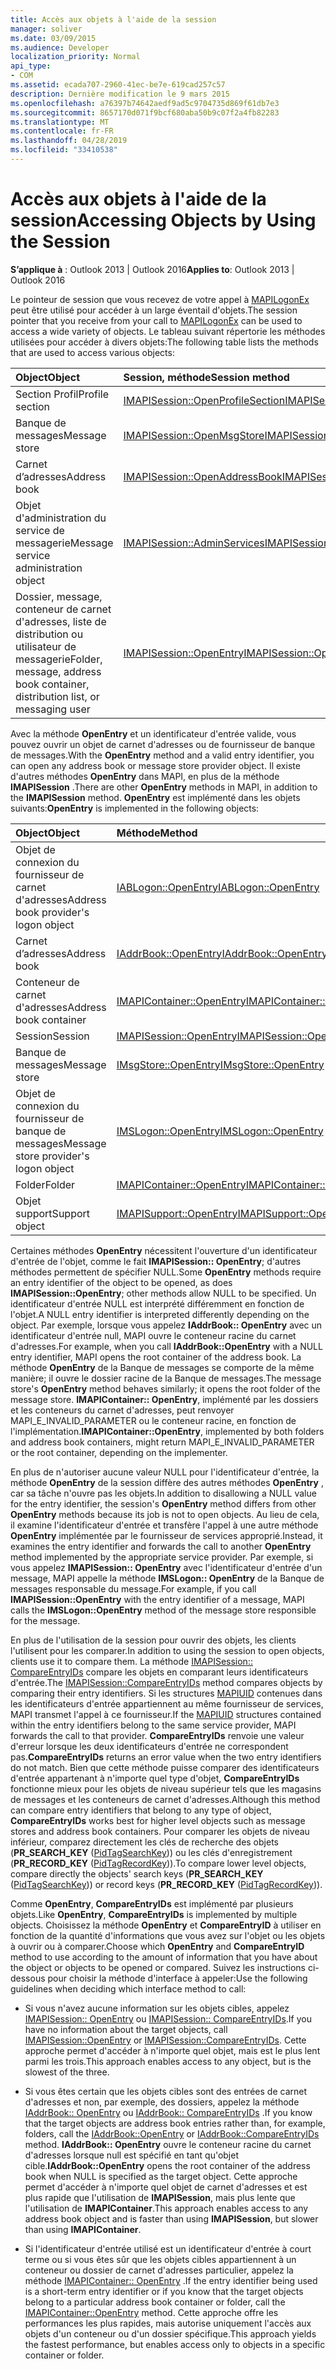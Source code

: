 ```yaml
---
title: Accès aux objets à l'aide de la session
manager: soliver
ms.date: 03/09/2015
ms.audience: Developer
localization_priority: Normal
api_type:
- COM
ms.assetid: ecada707-2960-41ec-be7e-619cad257c57
description: Dernière modification le 9 mars 2015
ms.openlocfilehash: a76397b74642aedf9ad5c9704735d869f61db7e3
ms.sourcegitcommit: 8657170d071f9bcf680aba50b9c07f2a4fb82283
ms.translationtype: MT
ms.contentlocale: fr-FR
ms.lasthandoff: 04/28/2019
ms.locfileid: "33410538"
---
```

# <a name="accessing-objects-by-using-the-session"></a><span data-ttu-id="9d482-103">Accès aux objets à l'aide de la session</span><span class="sxs-lookup"><span data-stu-id="9d482-103">Accessing Objects by Using the Session</span></span>

  
  
<span data-ttu-id="9d482-104">**S’applique à** : Outlook 2013 | Outlook 2016</span><span class="sxs-lookup"><span data-stu-id="9d482-104">**Applies to**: Outlook 2013 | Outlook 2016</span></span> 
  
<span data-ttu-id="9d482-105">Le pointeur de session que vous recevez de votre appel à [MAPILogonEx](mapilogonex.md) peut être utilisé pour accéder à un large éventail d'objets.</span><span class="sxs-lookup"><span data-stu-id="9d482-105">The session pointer that you receive from your call to [MAPILogonEx](mapilogonex.md) can be used to access a wide variety of objects.</span></span> <span data-ttu-id="9d482-106">Le tableau suivant répertorie les méthodes utilisées pour accéder à divers objets:</span><span class="sxs-lookup"><span data-stu-id="9d482-106">The following table lists the methods that are used to access various objects:</span></span> 
  
|<span data-ttu-id="9d482-107">**Object**</span><span class="sxs-lookup"><span data-stu-id="9d482-107">**Object**</span></span>|<span data-ttu-id="9d482-108">**Session, méthode**</span><span class="sxs-lookup"><span data-stu-id="9d482-108">**Session method**</span></span>|
|:-----|:-----|
|<span data-ttu-id="9d482-109">Section Profil</span><span class="sxs-lookup"><span data-stu-id="9d482-109">Profile section</span></span>  <br/> |[<span data-ttu-id="9d482-110">IMAPISession::OpenProfileSection</span><span class="sxs-lookup"><span data-stu-id="9d482-110">IMAPISession::OpenProfileSection</span></span>](imapisession-openprofilesection.md) <br/> |
|<span data-ttu-id="9d482-111">Banque de messages</span><span class="sxs-lookup"><span data-stu-id="9d482-111">Message store</span></span>  <br/> |[<span data-ttu-id="9d482-112">IMAPISession::OpenMsgStore</span><span class="sxs-lookup"><span data-stu-id="9d482-112">IMAPISession::OpenMsgStore</span></span>](imapisession-openmsgstore.md) <br/> |
|<span data-ttu-id="9d482-113">Carnet d’adresses</span><span class="sxs-lookup"><span data-stu-id="9d482-113">Address book</span></span>  <br/> |[<span data-ttu-id="9d482-114">IMAPISession::OpenAddressBook</span><span class="sxs-lookup"><span data-stu-id="9d482-114">IMAPISession::OpenAddressBook</span></span>](imapisession-openaddressbook.md) <br/> |
|<span data-ttu-id="9d482-115">Objet d'administration du service de messagerie</span><span class="sxs-lookup"><span data-stu-id="9d482-115">Message service administration object</span></span>  <br/> |[<span data-ttu-id="9d482-116">IMAPISession::AdminServices</span><span class="sxs-lookup"><span data-stu-id="9d482-116">IMAPISession::AdminServices</span></span>](imapisession-adminservices.md) <br/> |
|<span data-ttu-id="9d482-117">Dossier, message, conteneur de carnet d'adresses, liste de distribution ou utilisateur de messagerie</span><span class="sxs-lookup"><span data-stu-id="9d482-117">Folder, message, address book container, distribution list, or messaging user</span></span>  <br/> |[<span data-ttu-id="9d482-118">IMAPISession::OpenEntry</span><span class="sxs-lookup"><span data-stu-id="9d482-118">IMAPISession::OpenEntry</span></span>](imapisession-openentry.md) <br/> |
   
<span data-ttu-id="9d482-119">Avec la méthode **OpenEntry** et un identificateur d'entrée valide, vous pouvez ouvrir un objet de carnet d'adresses ou de fournisseur de banque de messages.</span><span class="sxs-lookup"><span data-stu-id="9d482-119">With the **OpenEntry** method and a valid entry identifier, you can open any address book or message store provider object.</span></span> <span data-ttu-id="9d482-120">Il existe d'autres méthodes **OpenEntry** dans MAPI, en plus de la méthode **IMAPISession** .</span><span class="sxs-lookup"><span data-stu-id="9d482-120">There are other **OpenEntry** methods in MAPI, in addition to the **IMAPISession** method.</span></span> <span data-ttu-id="9d482-121">**OpenEntry** est implémenté dans les objets suivants:</span><span class="sxs-lookup"><span data-stu-id="9d482-121">**OpenEntry** is implemented in the following objects:</span></span> 
  
|<span data-ttu-id="9d482-122">**Object**</span><span class="sxs-lookup"><span data-stu-id="9d482-122">**Object**</span></span>|<span data-ttu-id="9d482-123">**Méthode**</span><span class="sxs-lookup"><span data-stu-id="9d482-123">**Method**</span></span>|
|:-----|:-----|
|<span data-ttu-id="9d482-124">Objet de connexion du fournisseur de carnet d'adresses</span><span class="sxs-lookup"><span data-stu-id="9d482-124">Address book provider's logon object</span></span>  <br/> |[<span data-ttu-id="9d482-125">IABLogon::OpenEntry</span><span class="sxs-lookup"><span data-stu-id="9d482-125">IABLogon::OpenEntry</span></span>](iablogon-openentry.md) <br/> |
|<span data-ttu-id="9d482-126">Carnet d’adresses</span><span class="sxs-lookup"><span data-stu-id="9d482-126">Address book</span></span>  <br/> |[<span data-ttu-id="9d482-127">IAddrBook::OpenEntry</span><span class="sxs-lookup"><span data-stu-id="9d482-127">IAddrBook::OpenEntry</span></span>](iaddrbook-openentry.md) <br/> |
|<span data-ttu-id="9d482-128">Conteneur de carnet d'adresses</span><span class="sxs-lookup"><span data-stu-id="9d482-128">Address book container</span></span>  <br/> |[<span data-ttu-id="9d482-129">IMAPIContainer::OpenEntry</span><span class="sxs-lookup"><span data-stu-id="9d482-129">IMAPIContainer::OpenEntry</span></span>](imapicontainer-openentry.md) <br/> |
|<span data-ttu-id="9d482-130">Session</span><span class="sxs-lookup"><span data-stu-id="9d482-130">Session</span></span>  <br/> |[<span data-ttu-id="9d482-131">IMAPISession::OpenEntry</span><span class="sxs-lookup"><span data-stu-id="9d482-131">IMAPISession::OpenEntry</span></span>](imapisession-openentry.md) <br/> |
|<span data-ttu-id="9d482-132">Banque de messages</span><span class="sxs-lookup"><span data-stu-id="9d482-132">Message store</span></span>  <br/> |[<span data-ttu-id="9d482-133">IMsgStore::OpenEntry</span><span class="sxs-lookup"><span data-stu-id="9d482-133">IMsgStore::OpenEntry</span></span>](imsgstore-openentry.md) <br/> |
|<span data-ttu-id="9d482-134">Objet de connexion du fournisseur de banque de messages</span><span class="sxs-lookup"><span data-stu-id="9d482-134">Message store provider's logon object</span></span>  <br/> |[<span data-ttu-id="9d482-135">IMSLogon::OpenEntry</span><span class="sxs-lookup"><span data-stu-id="9d482-135">IMSLogon::OpenEntry</span></span>](imslogon-openentry.md) <br/> |
|<span data-ttu-id="9d482-136">Folder</span><span class="sxs-lookup"><span data-stu-id="9d482-136">Folder</span></span>  <br/> |[<span data-ttu-id="9d482-137">IMAPIContainer::OpenEntry</span><span class="sxs-lookup"><span data-stu-id="9d482-137">IMAPIContainer::OpenEntry</span></span>](imapicontainer-openentry.md) <br/> |
|<span data-ttu-id="9d482-138">Objet support</span><span class="sxs-lookup"><span data-stu-id="9d482-138">Support object</span></span>  <br/> |[<span data-ttu-id="9d482-139">IMAPISupport::OpenEntry</span><span class="sxs-lookup"><span data-stu-id="9d482-139">IMAPISupport::OpenEntry</span></span>](imapisupport-openentry.md) <br/> |
   
<span data-ttu-id="9d482-140">Certaines méthodes **OpenEntry** nécessitent l'ouverture d'un identificateur d'entrée de l'objet, comme le fait **IMAPISession:: OpenEntry**; d'autres méthodes permettent de spécifier NULL.</span><span class="sxs-lookup"><span data-stu-id="9d482-140">Some **OpenEntry** methods require an entry identifier of the object to be opened, as does **IMAPISession::OpenEntry**; other methods allow NULL to be specified.</span></span> <span data-ttu-id="9d482-141">Un identificateur d'entrée NULL est interprété différemment en fonction de l'objet.</span><span class="sxs-lookup"><span data-stu-id="9d482-141">A NULL entry identifier is interpreted differently depending on the object.</span></span> <span data-ttu-id="9d482-142">Par exemple, lorsque vous appelez **IAddrBook:: OpenEntry** avec un identificateur d'entrée null, MAPI ouvre le conteneur racine du carnet d'adresses.</span><span class="sxs-lookup"><span data-stu-id="9d482-142">For example, when you call **IAddrBook::OpenEntry** with a NULL entry identifier, MAPI opens the root container of the address book.</span></span> <span data-ttu-id="9d482-143">La méthode **OpenEntry** de la Banque de messages se comporte de la même manière; il ouvre le dossier racine de la Banque de messages.</span><span class="sxs-lookup"><span data-stu-id="9d482-143">The message store's **OpenEntry** method behaves similarly; it opens the root folder of the message store.</span></span> <span data-ttu-id="9d482-144">**IMAPIContainer:: OpenEntry**, implémenté par les dossiers et les conteneurs du carnet d'adresses, peut renvoyer MAPI_E_INVALID_PARAMETER ou le conteneur racine, en fonction de l'implémentation.</span><span class="sxs-lookup"><span data-stu-id="9d482-144">**IMAPIContainer::OpenEntry**, implemented by both folders and address book containers, might return MAPI_E_INVALID_PARAMETER or the root container, depending on the implementer.</span></span> 
  
<span data-ttu-id="9d482-145">En plus de n'autoriser aucune valeur NULL pour l'identificateur d'entrée, la méthode **OpenEntry** de la session diffère des autres méthodes **OpenEntry** , car sa tâche n'ouvre pas les objets.</span><span class="sxs-lookup"><span data-stu-id="9d482-145">In addition to disallowing a NULL value for the entry identifier, the session's **OpenEntry** method differs from other **OpenEntry** methods because its job is not to open objects.</span></span> <span data-ttu-id="9d482-146">Au lieu de cela, il examine l'identificateur d'entrée et transfère l'appel à une autre méthode **OpenEntry** implémentée par le fournisseur de services approprié.</span><span class="sxs-lookup"><span data-stu-id="9d482-146">Instead, it examines the entry identifier and forwards the call to another **OpenEntry** method implemented by the appropriate service provider.</span></span> <span data-ttu-id="9d482-147">Par exemple, si vous appelez **IMAPISession:: OpenEntry** avec l'identificateur d'entrée d'un message, MAPI appelle la méthode **IMSLogon:: OpenEntry** de la Banque de messages responsable du message.</span><span class="sxs-lookup"><span data-stu-id="9d482-147">For example, if you call **IMAPISession::OpenEntry** with the entry identifier of a message, MAPI calls the **IMSLogon::OpenEntry** method of the message store responsible for the message.</span></span> 
  
<span data-ttu-id="9d482-148">En plus de l'utilisation de la session pour ouvrir des objets, les clients l'utilisent pour les comparer.</span><span class="sxs-lookup"><span data-stu-id="9d482-148">In addition to using the session to open objects, clients use it to compare them.</span></span> <span data-ttu-id="9d482-149">La méthode [IMAPISession:: CompareEntryIDs](imapisession-compareentryids.md) compare les objets en comparant leurs identificateurs d'entrée.</span><span class="sxs-lookup"><span data-stu-id="9d482-149">The [IMAPISession::CompareEntryIDs](imapisession-compareentryids.md) method compares objects by comparing their entry identifiers.</span></span> <span data-ttu-id="9d482-150">Si les structures [MAPIUID](mapiuid.md) contenues dans les identificateurs d'entrée appartiennent au même fournisseur de services, MAPI transmet l'appel à ce fournisseur.</span><span class="sxs-lookup"><span data-stu-id="9d482-150">If the [MAPIUID](mapiuid.md) structures contained within the entry identifiers belong to the same service provider, MAPI forwards the call to that provider.</span></span> <span data-ttu-id="9d482-151">**CompareEntryIDs** renvoie une valeur d'erreur lorsque les deux identificateurs d'entrée ne correspondent pas.</span><span class="sxs-lookup"><span data-stu-id="9d482-151">**CompareEntryIDs** returns an error value when the two entry identifiers do not match.</span></span> <span data-ttu-id="9d482-152">Bien que cette méthode puisse comparer des identificateurs d'entrée appartenant à n'importe quel type d'objet, **CompareEntryIDs** fonctionne mieux pour les objets de niveau supérieur tels que les magasins de messages et les conteneurs de carnet d'adresses.</span><span class="sxs-lookup"><span data-stu-id="9d482-152">Although this method can compare entry identifiers that belong to any type of object, **CompareEntryIDs** works best for higher level objects such as message stores and address book containers.</span></span> <span data-ttu-id="9d482-153">Pour comparer les objets de niveau inférieur, comparez directement les clés de recherche des objets (**PR_SEARCH_KEY** ([PidTagSearchKey](pidtagsearchkey-canonical-property.md))) ou les clés d'enregistrement (**PR_RECORD_KEY** ([PidTagRecordKey](pidtagrecordkey-canonical-property.md))).</span><span class="sxs-lookup"><span data-stu-id="9d482-153">To compare lower level objects, compare directly the objects' search keys (**PR_SEARCH_KEY** ([PidTagSearchKey](pidtagsearchkey-canonical-property.md))) or record keys (**PR_RECORD_KEY** ([PidTagRecordKey](pidtagrecordkey-canonical-property.md))).</span></span> 
  
<span data-ttu-id="9d482-154">Comme **OpenEntry**, **CompareEntryIDs** est implémenté par plusieurs objets.</span><span class="sxs-lookup"><span data-stu-id="9d482-154">Like **OpenEntry**, **CompareEntryIDs** is implemented by multiple objects.</span></span> <span data-ttu-id="9d482-155">Choisissez la méthode **OpenEntry** et **CompareEntryID** à utiliser en fonction de la quantité d'informations que vous avez sur l'objet ou les objets à ouvrir ou à comparer.</span><span class="sxs-lookup"><span data-stu-id="9d482-155">Choose which **OpenEntry** and **CompareEntryID** method to use according to the amount of information that you have about the object or objects to be opened or compared.</span></span> <span data-ttu-id="9d482-156">Suivez les instructions ci-dessous pour choisir la méthode d'interface à appeler:</span><span class="sxs-lookup"><span data-stu-id="9d482-156">Use the following guidelines when deciding which interface method to call:</span></span> 
  
- <span data-ttu-id="9d482-157">Si vous n'avez aucune information sur les objets cibles, appelez [IMAPISession:: OpenEntry](imapisession-openentry.md) ou [IMAPISession:: CompareEntryIDs](imapisession-compareentryids.md).</span><span class="sxs-lookup"><span data-stu-id="9d482-157">If you have no information about the target objects, call [IMAPISession::OpenEntry](imapisession-openentry.md) or [IMAPISession::CompareEntryIDs](imapisession-compareentryids.md).</span></span> <span data-ttu-id="9d482-158">Cette approche permet d'accéder à n'importe quel objet, mais est le plus lent parmi les trois.</span><span class="sxs-lookup"><span data-stu-id="9d482-158">This approach enables access to any object, but is the slowest of the three.</span></span>
    
- <span data-ttu-id="9d482-159">Si vous êtes certain que les objets cibles sont des entrées de carnet d'adresses et non, par exemple, des dossiers, appelez la méthode [IAddrBook:: OpenEntry](iaddrbook-openentry.md) ou [IAddrBook:: CompareEntryIDs](iaddrbook-compareentryids.md) .</span><span class="sxs-lookup"><span data-stu-id="9d482-159">If you know that the target objects are address book entries rather than, for example, folders, call the [IAddrBook::OpenEntry](iaddrbook-openentry.md) or [IAddrBook::CompareEntryIDs](iaddrbook-compareentryids.md) method.</span></span> <span data-ttu-id="9d482-160">**IAddrBook:: OpenEntry** ouvre le conteneur racine du carnet d'adresses lorsque null est spécifié en tant qu'objet cible.</span><span class="sxs-lookup"><span data-stu-id="9d482-160">**IAddrBook::OpenEntry** opens the root container of the address book when NULL is specified as the target object.</span></span> <span data-ttu-id="9d482-161">Cette approche permet d'accéder à n'importe quel objet de carnet d'adresses et est plus rapide que l'utilisation de **IMAPISession**, mais plus lente que l'utilisation de **IMAPIContainer**.</span><span class="sxs-lookup"><span data-stu-id="9d482-161">This approach enables access to any address book object and is faster than using **IMAPISession**, but slower than using **IMAPIContainer**.</span></span>
    
- <span data-ttu-id="9d482-162">Si l'identificateur d'entrée utilisé est un identificateur d'entrée à court terme ou si vous êtes sûr que les objets cibles appartiennent à un conteneur ou dossier de carnet d'adresses particulier, appelez la méthode [IMAPIContainer:: OpenEntry](imapicontainer-openentry.md) .</span><span class="sxs-lookup"><span data-stu-id="9d482-162">If the entry identifier being used is a short-term entry identifier or if you know that the target objects belong to a particular address book container or folder, call the [IMAPIContainer::OpenEntry](imapicontainer-openentry.md) method.</span></span> <span data-ttu-id="9d482-163">Cette approche offre les performances les plus rapides, mais autorise uniquement l'accès aux objets d'un conteneur ou d'un dossier spécifique.</span><span class="sxs-lookup"><span data-stu-id="9d482-163">This approach yields the fastest performance, but enables access only to objects in a specific container or folder.</span></span> 
    

